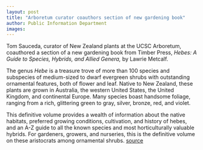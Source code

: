 ```yaml
---
layout: post
title: "Arboretum curator coauthors section of new gardening book"
author: Public Information Department
images:
---
```


Tom Sauceda, curator of New Zealand plants at the UCSC Arboretum, coauthored a section of a new gardening book from Timber Press, _Hebes: A Guide to Species, Hybrids, and Allied Genera,_ by Lawrie Metcalf.

The genus _Hebe_ is a treasure trove of more than 100 species and subspecies of medium-sized to dwarf evergreen shrubs with outstanding ornamental features, both of flower and leaf. Native to New Zealand, these plants are grown in Australia, the western United States, the United Kingdom, and continental Europe. Many species boast handsome foliage, ranging from a rich, glittering green to gray, silver, bronze, red, and violet.

This definitive volume provides a wealth of information about the native habitats, preferred growing conditions, cultivation, and history of hebes, and an A-Z guide to all the known species and most horticulturally valuable hybrids. For gardeners, growers, and nurseries, this is the definitive volume on these aristocrats among ornamental shrubs.
[source](http://www1.ucsc.edu/currents/06-07/08-28/sauceda.asp "Permalink to sauceda")
